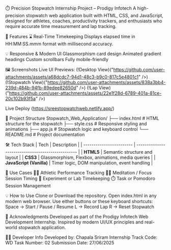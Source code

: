 ⏱️ Precision Stopwatch
Internship Project – Prodigy Infotech
A high-precision stopwatch web application built with HTML, CSS, and JavaScript, designed for athletes, coaches, productivity trackers, and enthusiasts who require accurate time measurement and lap tracking.

🚀 Features
⌛ Real-Time Timekeeping
Displays elapsed time in HH:MM:SS.mmm format with millisecond accuracy.


💡 Responsive & Modern UI
Glassmorphism card design
Animated gradient headings
Custom scrollbars
Fully mobile-friendly


🖼️ Screenshots
Live UI Previews:
(!Desktop View)("https://github.com/user-attachments/assets/a68dcdc7-94d1-48c3-b9c0-817c5e4801c1" />)
(!Stopwatch View)("https://github.com/user-attachments/assets/838a3bb4-239d-484b-94fb-89edee82650d" />)
(!Lap View)("https://github.com/user-attachments/assets/22e1f28d-6789-401a-81ce-20c102b93f5a" />)

Live Deploy
(https://sreestopwatchweb.netlify.app/)

📁 Project Structure
Stopwatch_Web_Application/
├── index.html      # HTML structure for the stopwatch
├── style.css       # Responsive styling and animations
├── app.js          # Stopwatch logic and keyboard control
└── README.md       # Project documentation


🛠️ Tech Stack
| Tech                     | Description                                       |
| ------------------------ | ------------------------------------------------- |
| **HTML5**                | Semantic structure and layout                     |
| **CSS3**                 | Glassmorphism, Flexbox, animations, media queries |
| **JavaScript (Vanilla)** | Timer logic, DOM manipulation, event handling     |


🎯 Use Cases
🏃‍♂️ Athletic Performance Tracking
🧘‍♀️ Meditation / Focus Session Timing
🧪 Experiment or Lab Timekeeping
⏱️ Task or Pomodoro Session Management


💡 How to Use
Clone or Download the repository.
Open index.html in any modern web browser.
Use either buttons or these keyboard shortcuts:
Space → Start / Pause / Resume
L → Record Lap
R → Reset Stopwatch


🙌 Acknowledgments
Developed as part of the Prodigy Infotech Web Development Internship.
Inspired by modern UI/UX principles and real-world stopwatch application.

👨‍💻 Developer Info
Developed by: Chapala Sriram
Internship Track Code: WD
Task Number: 02
Submission Date: 27/06/2025
